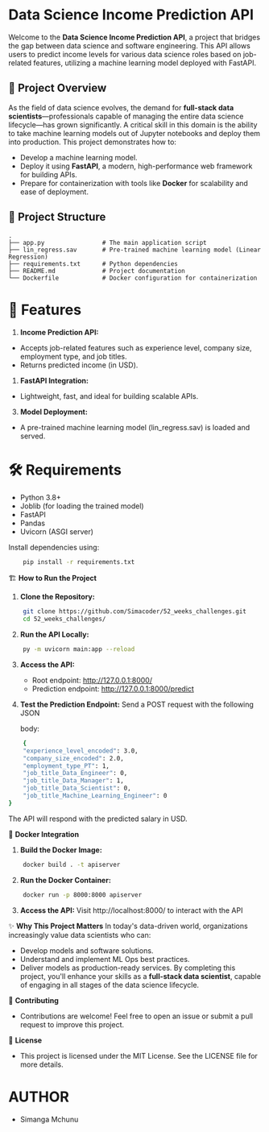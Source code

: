 # Data Science Income Prediction API

Welcome to the **Data Science Income Prediction API**, a project that bridges the gap between data science and software engineering. This API allows users to predict income levels for various data science roles based on job-related features, utilizing a machine learning model deployed with FastAPI.

## 🚀 Project Overview

As the field of data science evolves, the demand for **full-stack data scientists**—professionals capable of managing the entire data science lifecycle—has grown significantly. A critical skill in this domain is the ability to take machine learning models out of Jupyter notebooks and deploy them into production. This project demonstrates how to:

- Develop a machine learning model.
- Deploy it using **FastAPI**, a modern, high-performance web framework for building APIs.
- Prepare for containerization with tools like **Docker** for scalability and ease of deployment.

## 📁 Project Structure

```plaintext
.
├── app.py                # The main application script
├── lin_regress.sav       # Pre-trained machine learning model (Linear Regression)
├── requirements.txt      # Python dependencies
├── README.md             # Project documentation
└── Dockerfile            # Docker configuration for containerization
```

 # 🔧 Features

 1. **Income Prediction API:**

- Accepts job-related features such as experience level, company size, employment type, and job titles.
- Returns predicted income (in USD).
  
1. **FastAPI Integration:**

- Lightweight, fast, and ideal for building scalable APIs.

3. **Model Deployment:**

- A pre-trained machine learning model (lin_regress.sav) is loaded and served.

# 🛠️ Requirements

- Python 3.8+
- Joblib (for loading the trained model)
- FastAPI
- Pandas
- Uvicorn (ASGI server)

Install dependencies using:
```bash
    pip install -r requirements.txt
```

 🏗️ **How to Run the Project**

1. **Clone the Repository:**

```bash
    git clone https://github.com/Simacoder/52_weeks_challenges.git
    cd 52_weeks_challenges/
```
2. **Run the API Locally:**
   
```bash
    py -m uvicorn main:app --reload
```

3. **Access the API:**
   - Root endpoint: http://127.0.0.1:8000/
   - Prediction endpoint: http://127.0.0.1:8000/predict

4. **Test the Prediction Endpoint:** Send a POST request with the following JSON
   
   body:
```bash
    {
    "experience_level_encoded": 3.0,
    "company_size_encoded": 2.0,
    "employment_type_PT": 1,
    "job_title_Data_Engineer": 0,
    "job_title_Data_Manager": 1,
    "job_title_Data_Scientist": 0,
    "job_title_Machine_Learning_Engineer": 0
}
```
The API will respond with the predicted salary in USD.

🐳 **Docker Integration**

1. **Build the Docker Image:**
```bash
    docker build . -t apiserver
```
2. **Run the Docker Container:**
    
```bash
    docker run -p 8000:8000 apiserver
```

3. **Access the API:** Visit http://localhost:8000/ to interact with the API

✨ **Why This Project Matters**
In today's data-driven world, organizations increasingly value data scientists who can:

- Develop models and software solutions.
- Understand and implement ML Ops best practices.
- Deliver models as production-ready services.
By completing this project, you'll enhance your skills as a **full-stack data scientist**, capable of engaging in all stages of the data science lifecycle.

🤝 **Contributing**
- Contributions are welcome! Feel free to open an issue or submit a pull request to improve this project.

📝 **License**
- This project is licensed under the MIT License. See the LICENSE file for more details.


# AUTHOR
- Simanga Mchunu

